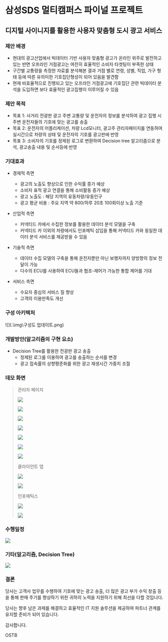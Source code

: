 # 삼성SDS 멀티캠퍼스 파이널 프로젝트



## 디지털 사이니지를 활용한 사용자 맞춤형 도시 광고 서비스

### 제안 배경

- 현대의 광고산업에서 빅데이터 기반 사용자 맞춤형 광고가 온라인 위주로 발전하고 있는 반면 오프라인 거점광고는 여전히 효율적인 소비자 타겟팅이 부족한 상태
- 구간별 교통량을 측정한 자료를 분석해본 결과 거점 별로 연령, 성별, 직업, 가구 형태 등에 따른 유의미한 기호집단형성이 되어 있음을 발견함
- 현재 비효율적으로 진행되고 있는 오프라인 거점광고에 기호집단 관련 빅데이터 분석을 도입하면 보다 효율적인 광고집행이 이루어질 수 있음

### 제안 목적

- 목표 1: 사거리 전광판 광고 주변 교통량 및 운전자의 정보를 분석하여 광고 집행 시 주변 운전자들의 기호에 맞는 광고를 송출
- 목표 2: 운전자의 어플리케이션, 차량 Lcd모니터, 광고주 관리자페이지를 연동하여 실시간으로 차량의 상태 및 운전자의 기호를 광고판에 반영
- 목표 3: 소비자의 기호를 정제된 로그로 변환하여 Decision tree 알고리즘으로 분석, 광고송출 내용 및 순서등에 반영

### 기대효과

- 경제적 측면

  - 광고의 노출도 향상으로 인한 수익률 증가 예상
  - 소비자 표적 광고 연결을 통해 소비활동 증가 예상
  - 광고 노출도 : 해당 지역의 유동차량/유동인구
  - 광고 평균 비용 : 주요 지역 약 800/하루 20초 100회이상 노출 기준

- 산업적 측면

  - 커넥티드 카에서 수집한 정보를 활용한 데이터 분석 모델을 구축
  - 커넥티드 카 이외의 차량에서도 인포메틱 삽입을 통해 커넥티드 카와 동일한 데이터 분석 서비스를 제공받을 수 있음

- 기술적 측면

  - 데이터 수집 모델의 구축을 통해 운전자뿐만 아닌 보행자까지 양방향의 정보 전달이 가능
  - 다수의 ECU를 사용하여 ECU들과 협조-제어가 가능한 통합 제어를 기대

- 서비스 측면

  - 수요자 중심의 서비스 질 향상
  - 고객의 이용만족도 개선

  

### 구성 아키텍처

![](.\img\구성도 업데이트.png)



### 개발방안(알고리즘의 구현 요소)

- Decision Tree를 활용한 전광판 광고 송출
  - 정제된 로그를 이용하여 광고를 송출하는 순서를 변경
  - 광고 접속률의 상향평준화를 위한 광고 재생시간 가중치 조절

### 데모 화면

> 관리자 페이지
>
> ![](.\img\main.png)
>
> ![](.\img\userlist.png)
>
> ![](.\img\chart1.png)
>
> ![](.\img\chart2.png)
>
> ![](.\img\maps.png)
>
> ![](.\img\adlist.png)
>
> ![](.\img\sn.png)
>
> 클라이언트 앱
>
> ![](.\img\capp1.jpg)
>
> ![](.\img\capp2.jpg)
>
> 인포매틱스
>
> ![](.\img\app1.jpg)
>
> ![](.\img\app2.jpg)

### 수행일정

![](.\img\t.PNG)

### 기타(알고리즘, Decision Tree)

![](.\img\dt.PNG)

### 결론

당사는 고객사 업무를 수행하여 기호에 맞는 광고 송출, 더 많은 광고 부가 수익 창출 등을 통해 판매 주기를 향상하기 위한 귀하의 노력을 지원하기 위해 최선을 다할 것입니다. 

당사는 향후 남은 과제를 해결하고 효율적인 IT 지원 솔루션을 제공하여 파트너 관계를 유지할 준비가 되어 있습니다. 

감사합니다.

OSTB
